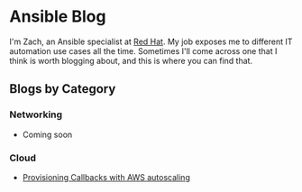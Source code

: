 # Ansible Blog

I'm Zach, an Ansible specialist at [Red Hat](https://www.redhat.com/en/technologies/management/ansible). My job exposes me to different IT automation use cases all the time. Sometimes I'll come across one that I think is worth blogging about, and this is where you can find that.

## Blogs by Category

### Networking

- Coming soon

### Cloud

- [Provisioning Callbacks with AWS autoscaling](2022-05_autoscaling.md)
